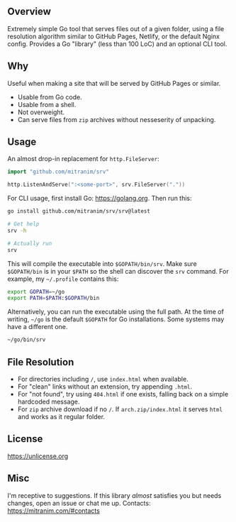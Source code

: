 ## Overview

Extremely simple Go tool that serves files out of a given folder, using a file resolution algorithm similar to GitHub Pages, Netlify, or the default Nginx config. Provides a Go "library" (less than 100 LoC) and an optional CLI tool.

## Why

Useful when making a site that will be served by GitHub Pages or similar.

* Usable from Go code.
* Usable from a shell.
* Not overweight.
* Can serve files from `zip` archives without nesseserity of unpacking.

## Usage

An almost drop-in replacement for `http.FileServer`:

```go
import "github.com/mitranim/srv"

http.ListenAndServe(":<some-port>", srv.FileServer("."))
```

For CLI usage, first install Go: https://golang.org. Then run this:

```sh
go install github.com/mitranim/srv/srv@latest

# Get help
srv -h

# Actually run
srv
```

This will compile the executable into `$GOPATH/bin/srv`. Make sure `$GOPATH/bin` is in your `$PATH` so the shell can discover the `srv` command. For example, my `~/.profile` contains this:

```sh
export GOPATH=~/go
export PATH=$PATH:$GOPATH/bin
```

Alternatively, you can run the executable using the full path. At the time of writing, `~/go` is the default `$GOPATH` for Go installations. Some systems may have a different one.

```sh
~/go/bin/srv
```

## File Resolution

* For directories including `/`, use `index.html` when available.
* For "clean" links without an extension, try appending `.html`.
* For "not found", try using `404.html` if one exists, falling back on a simple hardcoded message.
* For `zip` archive download if no `/`. If `arch.zip/index.html` it serves `html` and works as it regular folder.

## License

https://unlicense.org

## Misc

I'm receptive to suggestions. If this library _almost_ satisfies you but needs changes, open an issue or chat me up. Contacts: https://mitranim.com/#contacts
